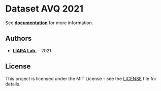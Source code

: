 # Dataset AVQ 2021

See [**documentation**](/doc/procedure.pdf) for more information.

## Authors

- [**LIARA Lab.**](https://github.com/LIARALab) - 2021

## License

This project is licensed under the MIT License - see the [LICENSE](LICENSE) file for details.
